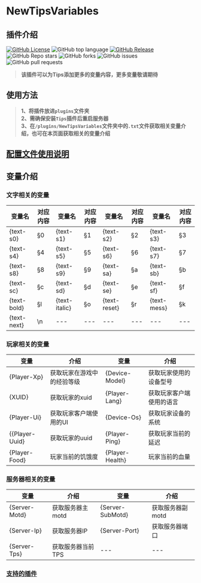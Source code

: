 # NewTipsVariables
## 插件介绍
[![GitHub License](https://img.shields.io/github/license/stevei5mc/NewTipsVariables?style=plastic)](LICENSE)
![GitHub top language](https://img.shields.io/github/languages/top/stevei5mc/NewTipsVariables?style=plastic)
[![GitHub Release](https://img.shields.io/github/v/release/stevei5mc/NewTipsVariables?style=plastic&color=drak%20green)](https://github.com/stevei5mc/NewTipsVariables/releases)  
![GitHub Repo stars](https://img.shields.io/github/stars/stevei5mc/NewTipsVariables?style=plastic)
![GitHub forks](https://img.shields.io/github/forks/stevei5mc/NewTipsVariables?style=plastic)
![GitHub issues](https://img.shields.io/github/issues/stevei5mc/NewTipsVariables?style=plastic&color=linkGreen)
![GitHub pull requests](https://img.shields.io/github/issues-pr/stevei5mc/NewTipsVariables?style=plastic)  
> **该插件可以为Tips添加更多的变量内容，更多变量敬请期待**
## 使用方法
> **1、将插件放进`plugins`文件夹**  
> **2、需确保安装`Tips`插件后重启服务器**  
> **3、在`/plugins/NewTipsVariables`文件夹中的`.txt`文件获取相关变量介绍，也可在本页面获取相关的变量介绍**  
## **[配置文件使用说明](./docs/config-info.md)**
## 变量介绍
### **文字相关的变量**
|变量名|对应内容|变量名|对应内容|变量名|对应内容|变量名|对应内容|
|-|-|-|-|-|-|-|-|
|{text-s0}|§0|{text-s1}|§1|{text-s2}|§2|{text-s3}|§3|
|{text-s4}|§4|{text-s5}|§5|{text-s6}|§6|{text-s7}|§7|
|{text-s8}|§8|{text-s9}|§9|{text-sa}|§a|{text-sb}|§b|
|{text-sc}|§c|{text-sd}|§d|{text-se}|§e|{text-sf}|§f|
|{text-bold}|§l|{text-italic}|§o|{text-reset}|§r|{text-mess}|§k|
|{text-next}|\n|---|---|---|---|---|---|
### **玩家相关的变量**
|变量|介绍|变量|介绍|
|-|-|-|-|
|{Player-Xp}|获取玩家在游戏中的经验等级|{Device-Model}|获取玩家使用的设备型号|
|{XUID}|获取玩家的xuid|{Player-Lang}|获取玩家客户端使用的语言|
|{Player-Ui}|获取玩家客户端使用的UI|{Device-Os}|获取玩家设备的系统|
|{{Player-Uuid}|获取玩家的uuid|{Player-Ping}|获取玩家当前的延迟|
|{Player-Food}|玩家当前的饥饿度|{Player-Health}|玩家当前的血量|
### **服务器相关的变量**
|变量|介绍|变量|介绍|
|-|-|-|-|
|{Server-Motd}|获取服务器主motd|{Server-SubMotd}|获取服务器副motd|
|{Server-Ip}|获取服务器IP|{Server-Port}|获取服务器端口|
|{Server-Tps}|获取服务器当前TPS|---|---|
### **[支持的插件](./docs/SupportPluginsVariables.md)**